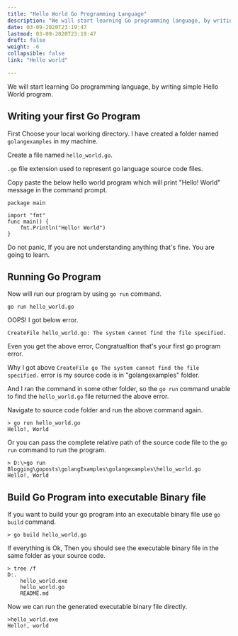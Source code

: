 ```yaml
---
title: "Hello World Go Programming Language"
description: "We will start learning Go programming language, by writing simple Hello World program"
date: 03-09-2020T23:19:47
lastmod: 03-09-2020T23:19:47
draft: false
weight: -6
collapsible: false
link: "Hello world"

---
```


We will start learning Go programming language, by writing simple Hello World program.

## Writing your first Go Program

First Choose your local working directory. I have created a folder named `golangexamples` in my machine.

Create a file named `hello_world.go`. 

`.go` file extension used to represent go language source code files.

Copy paste the below hello world program which will print "Hello! World" message in the command prompt.

```
package main

import "fmt"
func main() {
    fmt.Println("Hello! World")
}
```
Do not panic, If you are not understanding anything that's fine. You are going to learn.

## Running Go Program

Now will run our program by using `go run` command.

```
go run hello_world.go
```

OOPS! I got below error.

```
CreateFile hello_world.go: The system cannot find the file specified.
```

Even you get the above error, Congratualtion that's your first go program error.

Why I got above `CreateFile go The system cannot find the file specified.` error is my source code is in "golangexamples" folder.

And I ran the command in some other folder, so the `go run` command unable to find the `hello_world.go` file returned the above error.

Navigate to source code folder and run the above command again. 

```
> go run hello_world.go
Hello!, World
```

Or you can pass the complete relative path of the source code file to the `go run` command to run the program.

```
> D:\>go run Blogging\goposts\golangExamples\golangexamples\hello_world.go
Hello!, World
```

## Build Go Program into executable Binary file

If you want to build your go program into an executable binary file use `go build` command.

```
> go build hello_world.go
```

If everything is Ok, Then you should see the executable binary file in the same folder as your source code.

```
> tree /f
D:.
    hello_world.exe
    hello_world.go
    README.md

```

Now we can run the generated executable binary file directly.

```
>hello_world.exe
Hello!, world
```


